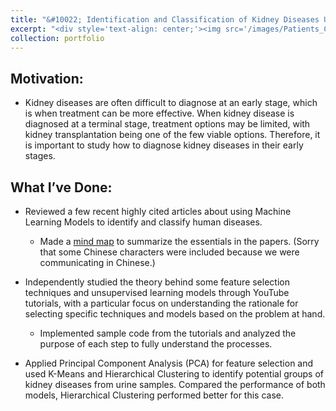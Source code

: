 ```yaml
---
title: "&#10022; Identification and Classification of Kidney Diseases Using Urine Samples"
excerpt: "<div style='text-align: center;'><img src='/images/Patients_Cluster.png' style='width: 80%; height: auto;'></div>"
collection: portfolio
---
```


Motivation:
------
* Kidney diseases are often difficult to diagnose at an early stage, which is when treatment can be more effective. When kidney disease is diagnosed at a terminal stage, treatment options may be limited, with kidney transplantation being one of the few viable options. Therefore, it is important to study how to diagnose kidney diseases in their early stages.

What I’ve Done:
------
* Reviewed a few recent highly cited articles about using Machine Learning Models to identify and classify human diseases.
  * Made a [mind map](/files/Summary.pdf) to summarize the essentials in the papers. (Sorry that some Chinese characters were included because we were communicating in Chinese.)

* Independently studied the theory behind some feature selection techniques and unsupervised learning models through YouTube tutorials, with a particular focus on understanding the rationale for selecting specific techniques and models based on the problem at hand.
  * Implemented sample code from the tutorials and analyzed the purpose of each step to fully understand the processes.

* Applied Principal Component Analysis (PCA) for feature selection and used K-Means and Hierarchical Clustering to identify potential groups of kidney diseases from urine samples. Compared the performance of both models, Hierarchical Clustering performed better for this case.










